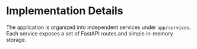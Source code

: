 # Implementation Details

The application is organized into independent services under `app/services`. Each
service exposes a set of FastAPI routes and simple in-memory storage.

